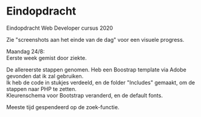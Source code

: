 # Eindopdracht
Eindopdracht Web Developer cursus 2020

<p> Zie "screenshots aan het einde van de dag" voor een visuele progress.

Maandag 24/8: <br>
Eerste week gemist door ziekte.
<p>De allereerste stappen genomen. Heb een Boostrap template via Adobe gevonden dat ik zal gebruiken.
<br>Ik heb de code in stukjes verdeeld, en de folder "Includes" gemaakt, om de stappen naar PHP te zetten.
<br>Kleurenschema voor Bootstrap veranderd, en de default fonts.
<p>Meeste tijd gespendeerd op de zoek-functie.
